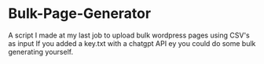 # Bulk-Page-Generator
A script I made at my last job to upload bulk wordpress pages using CSV's as input
If you added a key.txt with a chatgpt API ey you could do some bulk generating yourself. 
